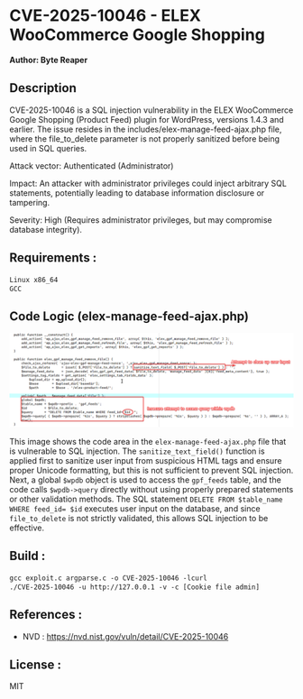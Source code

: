 # CVE-2025-10046 - ELEX WooCommerce Google Shopping
**Author: Byte Reaper**

## Description
CVE-2025-10046 is a SQL injection vulnerability in the ELEX WooCommerce Google Shopping (Product Feed) plugin for WordPress, versions 1.4.3 and earlier.
The issue resides in the includes/elex-manage-feed-ajax.php file, where the file_to_delete parameter is not properly sanitized before being used in SQL queries.

Attack vector: Authenticated (Administrator)

Impact: An attacker with administrator privileges could inject arbitrary SQL statements, potentially leading to database information disclosure or tampering.

Severity: High (Requires administrator privileges, but may compromise database integrity).

## Requirements :
```
Linux x86_64
GCC 
```
## Code Logic (elex-manage-feed-ajax.php)
![Logic Code](./logic.png)

This image shows the code area in the `elex-manage-feed-ajax.php` file that is vulnerable to SQL injection. The `sanitize_text_field()` function is applied first to sanitize user input from suspicious HTML tags and ensure proper Unicode formatting, but this is not sufficient to prevent SQL injection. Next, a global `$wpdb` object is used to access the `gpf_feeds` table, and the code calls `$wpdb->query` directly without using properly prepared statements or other validation methods. The SQL statement `DELETE FROM $table_name WHERE feed_id= $id` executes user input on the database, and since `file_to_delete` is not strictly validated, this allows SQL injection to be effective.


## Build :
```
gcc exploit.c argparse.c -o CVE-2025-10046 -lcurl
./CVE-2025-10046 -u http://127.0.0.1 -v -c [Cookie file admin]
```

## References : 
- NVD : https://nvd.nist.gov/vuln/detail/CVE-2025-10046


## License : 

MIT




